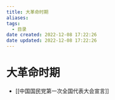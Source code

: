 ```yaml
---
title: 大革命时期
aliases:
tags:
  - 目录
date created: 2022-12-08 17:22:26
date updated: 2022-12-08 17:22:26
---
```


# 大革命时期

- [[中国国民党第一次全国代表大会宣言]]

